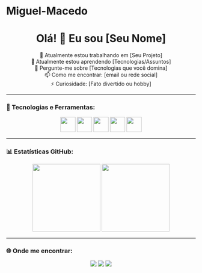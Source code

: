 # Miguel-Macedo

<h1 align="center">Olá! 👋 Eu sou [Seu Nome]</h1>

<p align="center">
  🔭 Atualmente estou trabalhando em [Seu Projeto] <br>
  🌱 Atualmente estou aprendendo [Tecnologias/Assuntos] <br>
  💬 Pergunte-me sobre [Tecnologias que você domina] <br>
  📫 Como me encontrar: [email ou rede social] <br>
  ⚡ Curiosidade: [Fato divertido ou hobby] <br>
</p>

---

### 🚀 Tecnologias e Ferramentas:

<p align="center">
  <img src="https://cdn.jsdelivr.net/gh/devicons/devicon/icons/html5/html5-original.svg" width="40"/>
  <img src="https://cdn.jsdelivr.net/gh/devicons/devicon/icons/css3/css3-original.svg" width="40"/>
  <img src="https://cdn.jsdelivr.net/gh/devicons/devicon/icons/javascript/javascript-original.svg" width="40"/>
  <img src="https://cdn.jsdelivr.net/gh/devicons/devicon/icons/python/python-original.svg" width="40"/>
  <img src="https://cdn.jsdelivr.net/gh/devicons/devicon/icons/git/git-original.svg" width="40"/>
  <!-- Adicione ou remova conforme sua stack -->
</p>

---

### 📊 Estatísticas GitHub:

<p align="center">
  <img height="180em" src="https://github-readme-stats.vercel.app/api?username=SEU_USUARIO&show_icons=true&theme=tokyonight&count_private=true"/>
  <img height="180em" src="https://github-readme-stats.vercel.app/api/top-langs/?username=SEU_USUARIO&layout=compact&theme=tokyonight"/>
</p>

---

### 🌐 Onde me encontrar:

<p align="center">
  <a href="https://www.linkedin.com/in/SEU_USUARIO" target="_blank"><img src="https://img.shields.io/badge/-LinkedIn-%230077B5?style=for-the-badge&logo=linkedin&logoColor=white" target="_blank"></a>
  <a href="https://instagram.com/SEU_USUARIO" target="_blank"><img src="https://img.shields.io/badge/-Instagram-%23E4405F?style=for-the-badge&logo=instagram&logoColor=white" target="_blank"></a>
  <a href="mailto:SEU_EMAIL"><img src="https://img.shields.io/badge/-Email-%23333?style=for-the-badge&logo=gmail&logoColor=white" target="_blank"></a>
</p>

